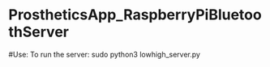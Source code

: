 # ProstheticsApp_RaspberryPiBluetoothServer

#Use:
To run the server:
  sudo python3 lowhigh_server.py
